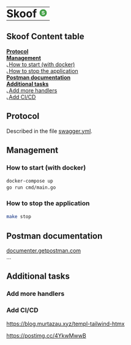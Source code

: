 <p>
<table style="border: none;">
  <tr style="border: none;">
    <td style="border: none; padding: 0;"><h1 style="margin-bottom: 0; margin-top: 0;" >Skoof</h1></td>
    <td style="border: none;"><img src="docs/skoof-logo.png" alt="Skoof logo" width="20" height="20"></td>
  </tr>
</table>
</p>
<!-- border: none; -->
<!-- style="margin: 0;" -->

## **Skoof Content table**  

[**Protocol**](#protocol)  
[**Management**](#management)  
&dlcorn;[How to start (with docker)](#how-to-start-with-docker)  
&dlcorn;[How to stop the application](#how-to-stop-the-application)  
[**Postman documentation**](#postman-documentation)  
[**Additional tasks**](#additional-tasks)  
&dlcorn;[Add more handlers](#add-more-handlers)  
&dlcorn;[Add CI/CD](#add-cicd)  

## Protocol

Described in the file [swagger.yml](docs/swagger.yml).

## Management

### How to start (with docker)

```bash
docker-compose up  
go run cmd/main.go
```

### How to stop the application

```bash
make stop
```

## Postman documentation
[documenter.getpostman.com](https://documenter.getpostman.com/view/26679053/2sA3BkbYW6)  
...

## Additional tasks

### Add more handlers
### Add CI/CD


https://blog.murtazau.xyz/templ-tailwind-htmx

https://postimg.cc/4YkwMwwB